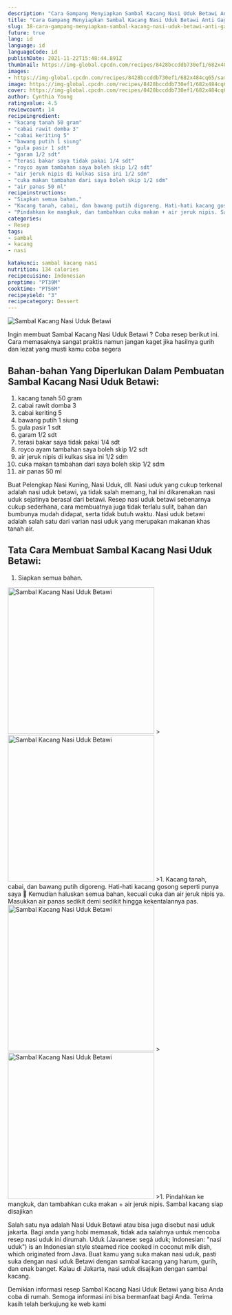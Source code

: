 ```yaml
---
description: "Cara Gampang Menyiapkan Sambal Kacang Nasi Uduk Betawi Anti Gagal"
title: "Cara Gampang Menyiapkan Sambal Kacang Nasi Uduk Betawi Anti Gagal"
slug: 38-cara-gampang-menyiapkan-sambal-kacang-nasi-uduk-betawi-anti-gagal
future: true
lang: id
language: id
languageCode: id
publishDate: 2021-11-22T15:48:44.891Z 
thumbnail: https://img-global.cpcdn.com/recipes/8428bccddb730ef1/682x484cq65/sambal-kacang-nasi-uduk-betawi-foto-resep-utama.webp
images:
- https://img-global.cpcdn.com/recipes/8428bccddb730ef1/682x484cq65/sambal-kacang-nasi-uduk-betawi-foto-resep-utama.webp
image: https://img-global.cpcdn.com/recipes/8428bccddb730ef1/682x484cq65/sambal-kacang-nasi-uduk-betawi-foto-resep-utama.webp
cover: https://img-global.cpcdn.com/recipes/8428bccddb730ef1/682x484cq65/sambal-kacang-nasi-uduk-betawi-foto-resep-utama.webp
author: Cynthia Young
ratingvalue: 4.5
reviewcount: 14
recipeingredient:
- "kacang tanah 50 gram"
- "cabai rawit domba 3"
- "cabai keriting 5"
- "bawang putih 1 siung"
- "gula pasir 1 sdt"
- "garam 1/2 sdt"
- "terasi bakar saya tidak pakai 1/4 sdt"
- "royco ayam tambahan saya boleh skip 1/2 sdt"
- "air jeruk nipis di kulkas sisa ini 1/2 sdm"
- "cuka makan tambahan dari saya boleh skip 1/2 sdm"
- "air panas 50 ml"
recipeinstructions:
- "Siapkan semua bahan."
- "Kacang tanah, cabai, dan bawang putih digoreng. Hati-hati kacang gosong seperti punya saya 🤭 Kemudian haluskan semua bahan, kecuali cuka dan air jeruk nipis ya. Masukkan air panas sedikit demi sedikit hingga kekentalannya pas."
- "Pindahkan ke mangkuk, dan tambahkan cuka makan + air jeruk nipis. Sambal kacang siap disajikan"
categories:
- Resep
tags:
- sambal
- kacang
- nasi

katakunci: sambal kacang nasi 
nutrition: 134 calories
recipecuisine: Indonesian
preptime: "PT39M"
cooktime: "PT56M"
recipeyield: "3"
recipecategory: Dessert
---
```



![Sambal Kacang Nasi Uduk Betawi](https://img-global.cpcdn.com/recipes/8428bccddb730ef1/682x484cq65/sambal-kacang-nasi-uduk-betawi-foto-resep-utama.webp)

Ingin membuat Sambal Kacang Nasi Uduk Betawi ? Coba resep berikut ini. Cara memasaknya sangat praktis namun jangan kaget jika hasilnya gurih dan lezat yang musti kamu coba segera

<!--inarticleads1-->

## Bahan-bahan Yang Diperlukan Dalam Pembuatan Sambal Kacang Nasi Uduk Betawi:

1. kacang tanah 50 gram
1. cabai rawit domba 3
1. cabai keriting 5
1. bawang putih 1 siung
1. gula pasir 1 sdt
1. garam 1/2 sdt
1. terasi bakar saya tidak pakai 1/4 sdt
1. royco ayam tambahan saya boleh skip 1/2 sdt
1. air jeruk nipis di kulkas sisa ini 1/2 sdm
1. cuka makan tambahan dari saya boleh skip 1/2 sdm
1. air panas 50 ml

Buat Pelengkap Nasi Kuning, Nasi Uduk, dll. Nasi uduk yang cukup terkenal adalah nasi uduk betawi, ya tidak salah memang, hal ini dikarenakan nasi uduk sejatinya berasal dari betawi. Resep nasi uduk betawi sebenarnya cukup sederhana, cara membuatnya juga tidak terlalu sulit, bahan dan bumbunya mudah didapat, serta tidak butuh waktu. Nasi uduk betawi adalah salah satu dari varian nasi uduk yang merupakan makanan khas tanah air. 

<!--inarticleads2-->

## Tata Cara Membuat Sambal Kacang Nasi Uduk Betawi:

1. Siapkan semua bahan.
<img class="lazyload" data-src="https://img-global.cpcdn.com/steps/6dddf260a274168e/160x128cq70/sambal-kacang-nasi-uduk-betawi-langkah-memasak-1-foto.webp" alt="Sambal Kacang Nasi Uduk Betawi" width="340" height="340">
><img class="lazyload" data-src="https://img-global.cpcdn.com/steps/29d48f2363ad9b85/160x128cq70/sambal-kacang-nasi-uduk-betawi-langkah-memasak-1-foto.webp" alt="Sambal Kacang Nasi Uduk Betawi" width="340" height="340">
>1. Kacang tanah, cabai, dan bawang putih digoreng. Hati-hati kacang gosong seperti punya saya 🤭 Kemudian haluskan semua bahan, kecuali cuka dan air jeruk nipis ya. Masukkan air panas sedikit demi sedikit hingga kekentalannya pas.
<img class="lazyload" data-src="https://img-global.cpcdn.com/steps/54d8d88188cd8fbe/160x128cq70/sambal-kacang-nasi-uduk-betawi-langkah-memasak-2-foto.webp" alt="Sambal Kacang Nasi Uduk Betawi" width="340" height="340">
><img class="lazyload" data-src="https://img-global.cpcdn.com/steps/7efdb94c8ba2f399/160x128cq70/sambal-kacang-nasi-uduk-betawi-langkah-memasak-2-foto.webp" alt="Sambal Kacang Nasi Uduk Betawi" width="340" height="340">
>1. Pindahkan ke mangkuk, dan tambahkan cuka makan + air jeruk nipis. Sambal kacang siap disajikan


Salah satu nya adalah Nasi Uduk Betawi atau bisa juga disebut nasi uduk jakarta. Bagi anda yang hobi memasak, tidak ada salahnya untuk mencoba resep nasi uduk ini dirumah. Uduk (Javanese: segá uduk; Indonesian: &#34;nasi uduk&#34;) is an Indonesian style steamed rice cooked in coconut milk dish, which originated from Java. Buat kamu yang suka makan nasi uduk, pasti suka dengan nasi uduk Betawi dengan sambal kacang yang harum, gurih, dan enak banget. Kalau di Jakarta, nasi uduk disajikan dengan sambal kacang. 

Demikian informasi  resep Sambal Kacang Nasi Uduk Betawi   yang bisa Anda coba di rumah. Semoga informasi ini bisa bermanfaat bagi Anda. Terima kasih telah berkujung ke web kami
